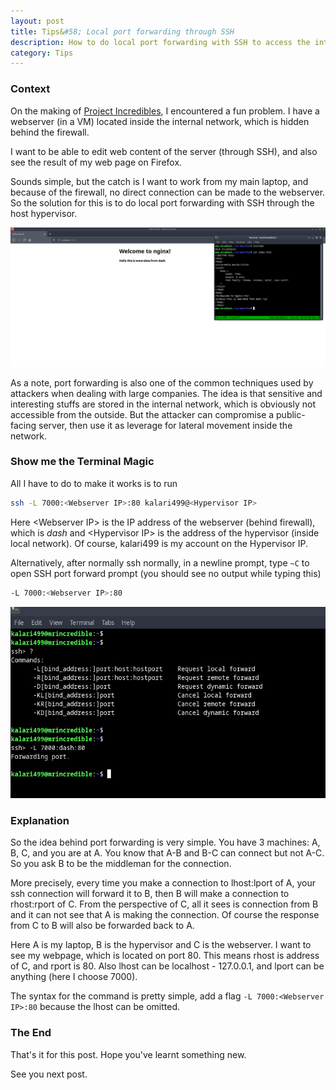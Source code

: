 ```yaml
---
layout: post
title: Tips&#58; Local port forwarding through SSH
description: How to do local port forwarding with SSH to access the internal network.
category: Tips
---
```


### Context

On the making of [Project Incredibles](/Incredibles), I encountered a fun problem.
I have a webserver (in a VM) located inside the internal network, which is hidden behind the firewall.

I want to be able to edit web content of the server (through SSH), and also see the result of my web page on Firefox.

Sounds simple, but the catch is I want to work from my main laptop, and because of the firewall, no direct connection can be made to the webserver.
So the solution for this is to do local port forwarding with SSH through the host hypervisor.

![Screenshot](/assets/05-1.png)

As a note, port forwarding is also one of the common techniques used by attackers when dealing with large companies.
The idea is that sensitive and interesting stuffs are stored in the internal network, which is obviously not accessible from the outside.
But the attacker can compromise a public-facing server, then use it as leverage for lateral movement inside the network.


### Show me the Terminal Magic

All I have to do to make it works is to run
```bash
ssh -L 7000:<Webserver IP>:80 kalari499@<Hypervisor IP>
```

Here \<Webserver IP\> is the IP address of the webserver (behind firewall), which is *dash* and \<Hypervisor IP\> is the address of the hypervisor (inside local network).
Of course, kalari499 is my account on the Hypervisor IP.

Alternatively, after normally ssh normally, in a newline prompt, type `~C` to open SSH port forward prompt (you should see no output while typing this)
```bash
-L 7000:<Webserver IP>:80
```

![Screenshot](/assets/05-2.png)


### Explanation

So the idea behind port forwarding is very simple.
You have 3 machines: A, B, C, and you are at A.
You know that A-B and B-C can connect but not A-C.
So you ask B to be the middleman for the connection.

More precisely, every time you make a connection to lhost:lport of A, your ssh connection will forward it to B, then B will make a connection to rhost:rport of C.
From the perspective of C, all it sees is connection from B and it can not see that A is making the connection.
Of course the response from C to B will also be forwarded back to A.

Here A is my laptop, B is the hypervisor and C is the webserver.
I want to see my webpage, which is located on port 80.
This means rhost is address of C, and rport is 80.
Also lhost can be localhost - 127.0.0.1, and lport can be anything (here I choose 7000).

The syntax for the command is pretty simple, add a flag `-L 7000:<Webserver IP>:80` because the lhost can be omitted.


### The End

That's it for this post.
Hope you've learnt something new.

See you next post.
